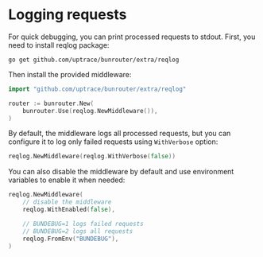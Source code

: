 # Logging requests

For quick debugging, you can print processed requests to stdout. First, you need to install reqlog
package:

```shell
go get github.com/uptrace/bunrouter/extra/reqlog
```

Then install the provided middleware:

```go
import "github.com/uptrace/bunrouter/extra/reqlog"

router := bunrouter.New(
	bunrouter.Use(reqlog.NewMiddleware()),
)
```

By default, the middleware logs all processed requests, but you can configure it to log only failed
requests using `WithVerbose` option:

```go
reqlog.NewMiddleware(reqlog.WithVerbose(false))
```

You can also disable the middleware by default and use environment variables to enable it when
needed:

```go
reqlog.NewMiddleware(
    // disable the middleware
    reqlog.WithEnabled(false),

    // BUNDEBUG=1 logs failed requests
    // BUNDEBUG=2 logs all requests
    reqlog.FromEnv("BUNDEBUG"),
)
```

